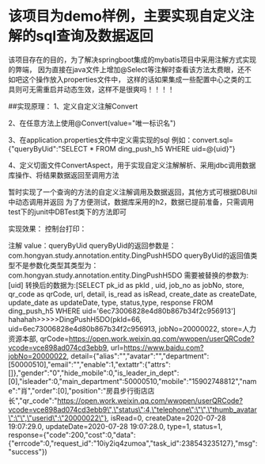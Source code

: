 # 该项目为demo样例，主要实现自定义注解的sql查询及数据返回
该项目存在的目的，为了解决springboot集成的mybatis项目中采用注解方式实现的弊端，
因为直接在java文件上增加@Select等注解时查看该方法太费眼，还不如吧这个操作放入properties文件中，
这样的话如果集成一些配置中心之类的工具则可无需重启并动态生效，这样不是很爽吗！！！！

##实现原理：
1、定义自定义注解Convert

2、在任意方法上使用@Convert(value="唯一标识名")

3、在application.properties文件中定义需实现的sql
例如：convert.sql={"queryByUid":"SELECT * FROM ding_push_h5 WHERE uid=@{uid}"}

4、定义切面文件ConvertAspect，用于实现自定义注解解析、采用jdbc调用数据库操作、将结果数据返回至调用方法



暂时实现了一个查询的方法的自定义注解调用及数据返回，其他方式可根据DBUtil中动态调用并返回
为了方便测试，数据库采用的h2，数据已提前准备，只需调用test下的junit中DBTest类下的方法即可


实现效果：
控制台打印：

注解 value：queryByUid
queryByUid的返回参数是：com.hongyan.study.annotation.entity.DingPushH5DO
queryByUid的返回值类型不是参数化类型其类型为：com.hongyan.study.annotation.entity.DingPushH5DO
需要被替换的参数为:[uid]
转换后的数据为:[SELECT pk_id as pkId , uid, job_no as jobNo, store, qr_code as qrCode, url, detail, is_read as isRead, create_date as createDate, update_date as updateDate, type, status,type, response FROM ding_push_h5 WHERE uid='6ec73006828e4d80b867b34f2c956913']
hahahah>>>>>DingPushH5DO(pkId=66, uid=6ec73006828e4d80b867b34f2c956913, jobNo=20000022, store=人力资源本部, qrCode=https://open.work.weixin.qq.com/wwopen/userQRCode?vcode=vce898ad074cd3ebb9, url=https://www.baidu.com?jobNo=20000022, detail={\"alias\":\"\",\"avatar\":\"\",\"department\":[50000510],\"email\":\"\",\"enable\":1,\"extattr\":{\"attrs\":[]},\"gender\":\"0\",\"hide_mobile\":0,\"is_leader_in_dept\":[0],\"isleader\":0,\"main_department\":50000510,\"mobile\":\"15902748812\",\"name\":\"肖\",\"order\":[0],\"position\":\"房县步行街店店长\",\"qr_code\":\"https://open.work.weixin.qq.com/wwopen/userQRCode?vcode=vce898ad074cd3ebb9\",\"status\":4,\"telephone\":\"\",\"thumb_avatar\":\"\",\"userid\":\"20000022\"}, isRead=0, createDate=2020-07-28 19:07:29.0, updateDate=2020-07-28 19:07:28.0, type=1, status=1, response={\"code\":200,\"cost\":0,\"data\":{\"errcode\":0,\"request_id\":\"10iy2iq4zumoa\",\"task_id\":238543235127},\"msg\":\"success\"})



